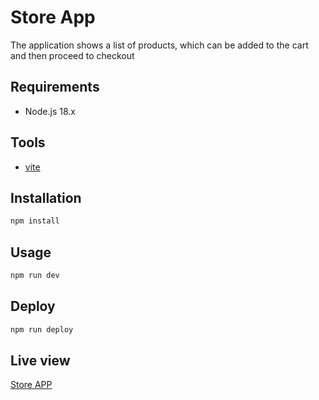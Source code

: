 # Store App

The application shows a list of products, which can be added to the cart and then proceed to checkout

## Requirements

- Node.js 18.x

## Tools

- [vite](https://vitejs.dev/)

## Installation

```bash
npm install
```

## Usage

```bash
npm run dev
```

## Deploy

```bash
npm run deploy
```

## Live view

[Store APP](https://jaimenunezl.github.io/react-ecommerce-app/)
